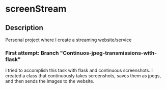 # screenStream

## Description
Personal project where I create a streaming website/service

### First attempt: Branch "Continuos-jpeg-transmissions-with-flask"
I tried to accomplish this task with flask and continuous screenshots. I created a class that continuously takes screenshots, saves them as jpegs, and then sends the images to the website. 
